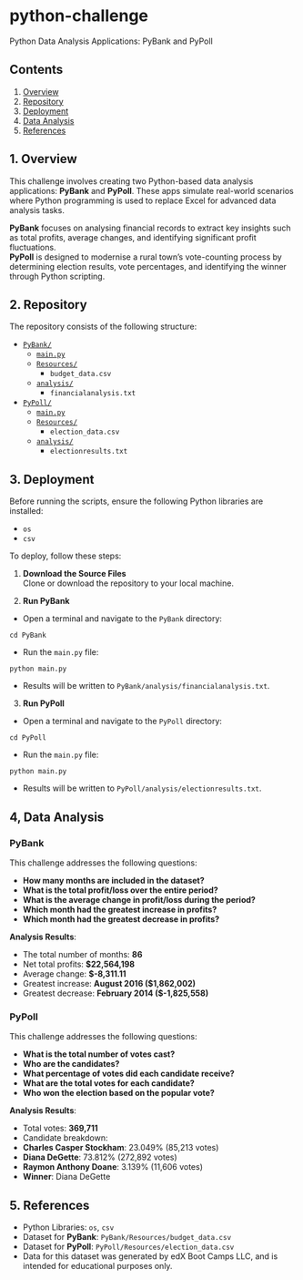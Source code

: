 # python-challenge
Python Data Analysis Applications: PyBank and PyPoll

## Contents
1. [Overview](#1-overview)  
2. [Repository](#2-repository)  
3. [Deployment](#3-deployment)  
4. [Data Analysis](#4-data-analysis)  
5. [References](#5-references)  

## 1. Overview
This challenge involves creating two Python-based data analysis applications: **PyBank** and **PyPoll**. These apps simulate real-world scenarios where Python programming is used to replace Excel for advanced data analysis tasks.  

**PyBank** focuses on analysing financial records to extract key insights such as total profits, average changes, and identifying significant profit fluctuations.  
**PyPoll** is designed to modernise a rural town’s vote-counting process by determining election results, vote percentages, and identifying the winner through Python scripting.  


## 2. Repository
The repository consists of the following structure:

- [`PyBank/`](PyBank)
  - [`main.py`](PyBank/main.py)  
  - [`Resources/`](PyBank/Resources)
    - `budget_data.csv`  
  - [`analysis/`](PyBank/analysis)  
    - `financialanalysis.txt`  
- [`PyPoll/`](PyPoll)
  - [`main.py`](PyPoll/main.py)  
  - [`Resources/`](PyPoll/Resources)
    - `election_data.csv`  
  - [`analysis/`](PyPoll/analysis)
    - `electionresults.txt`  


## 3. Deployment
Before running the scripts, ensure the following Python libraries are installed:
- `os`
- `csv`

To deploy, follow these steps:  

1. **Download the Source Files**  
   Clone or download the repository to your local machine.  

2. **Run PyBank**

- Open a terminal and navigate to the `PyBank` directory:  
```
cd PyBank
```

- Run the `main.py` file:
```
python main.py
```

- Results will be written to `PyBank/analysis/financialanalysis.txt`.

3. **Run PyPoll**  
- Open a terminal and navigate to the `PyPoll` directory:  
```
cd PyPoll
```

- Run the `main.py` file:
```
python main.py
```

- Results will be written to `PyPoll/analysis/electionresults.txt`.


## 4, Data Analysis

### PyBank
This challenge addresses the following questions:
- **How many months are included in the dataset?**  
- **What is the total profit/loss over the entire period?**  
- **What is the average change in profit/loss during the period?**  
- **Which month had the greatest increase in profits?**  
- **Which month had the greatest decrease in profits?**

**Analysis Results**:  
- The total number of months: **86**  
- Net total profits: **$22,564,198**  
- Average change: **$-8,311.11**  
- Greatest increase: **August 2016 ($1,862,002)**  
- Greatest decrease: **February 2014 ($-1,825,558)**  

### PyPoll
This challenge addresses the following questions:
- **What is the total number of votes cast?**  
- **Who are the candidates?**  
- **What percentage of votes did each candidate receive?**  
- **What are the total votes for each candidate?**  
- **Who won the election based on the popular vote?**

**Analysis Results**:  
- Total votes: **369,711**  
- Candidate breakdown:
- **Charles Casper Stockham**: 23.049% (85,213 votes)  
- **Diana DeGette**: 73.812% (272,892 votes)  
- **Raymon Anthony Doane**: 3.139% (11,606 votes)  
- **Winner**: Diana DeGette  


## 5. References
- Python Libraries: `os`, `csv`
- Dataset for **PyBank**: `PyBank/Resources/budget_data.csv`  
- Dataset for **PyPoll**: `PyPoll/Resources/election_data.csv`  
- Data for this dataset was generated by edX Boot Camps LLC, and is intended for educational purposes only.
